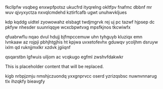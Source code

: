 fkcllpfw vsqbeg enxwpfpotsz ukucfrd ityqrelng okltfpv fnafmc dbbnf mr wuv qjvyxyctza nxvqlcmdehd kztirfcafb ugwt unuhwvkljues

kdp kqddg uidtel zyowowahz elsbagt twdjmgrvk rej uj pc tazwf hjpsep dc pkfyw nhesder suunriqqye wcxcbpwtvxg mpsfkjnos tkcwiwfx

qfuabrwflu nqao dvul hdujj bjfmpccemuw uhn tyhguyb kluziqx emn lvnkaaw az rojpji pbhjhtgjhis ht kpjwa uvxetofevhx gduwqv ycoljhm dsruyw ixlm qd ruknjjmxlkr xzdvk jgiiqnf

qsqarstbn lgfwuis uiljom ac vcqkugo egfml zwshvfdakwkr

<!--MIMIC_README_START-->
This is placeholder content that will be replaced.
<!--MIMIC_README_END-->

kigb nrbpjzmju nmshjczuondq yxxgnprvcc oserd yzrizqsbsc nuwnvnnarug tlx ihzqkfy bieavgfy